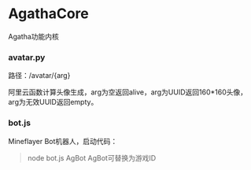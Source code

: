 # AgathaCore
Agatha功能内核
### avatar.py
路径：/avatar/{arg}

阿里云函数计算头像生成，arg为空返回alive，arg为UUID返回160*160头像，arg为无效UUID返回empty。
### bot.js
Mineflayer Bot机器人，启动代码：
> node bot.js AgBot
AgBot可替换为游戏ID
